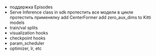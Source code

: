 - поддержка Episodes
- Serve
    Inference class in sdk
    протестить все модели в цикле
    протестить применялку
    add CenterFormer
    add zero_aux_dims to Kitti models
- train/val splits
- visualization hooks
- checkpoint hooks
- param_scheduler
- optimizer, lr, etc
